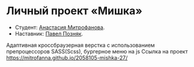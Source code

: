 # Личный проект «Мишка» 

* Студент: [Анастасия Митрофанова](https://up.htmlacademy.ru/adaptive/27/user/2058105).
* Наставник: [Павел Позняк](https://htmlacademy.ru/profile/id907403).


Адаптивная кроссбраузерная верстка с использованием препроцессоров SASS(Scss), бургерное меню на js
Ссылка на проект https://mitrofanna.github.io/2058105-mishka-27/